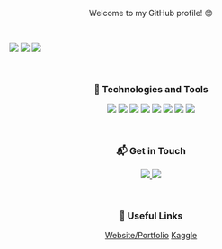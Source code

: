 <div align="center">
  <p>Welcome to my GitHub profile! 😊</p>
</div>

<br>

![](http://github-profile-summary-cards.vercel.app/api/cards/profile-details?username=oflaviomattos&theme=vue)
![](http://github-profile-summary-cards.vercel.app/api/cards/stats?username=oflaviomattos&theme=vue)
![](http://github-profile-summary-cards.vercel.app/api/cards/repos-per-language?username=oflaviomattos&theme=vue)

<br>

<div align="center">
  <h3>🚀 Technologies and Tools</h3>
  <p align="center">
    <img src="https://img.shields.io/badge/HTML5-E34F26?style=for-the-badge&logo=html5&logoColor=white" />
    <img src="https://img.shields.io/badge/CSS3-1572B6?style=for-the-badge&logo=css3&logoColor=white" />
    <img src="https://img.shields.io/badge/JavaScript-F7DF1E?style=for-the-badge&logo=javascript&logoColor=black" />
    <img src="https://img.shields.io/badge/PHP-777BB4?style=for-the-badge&logo=php&logoColor=white" />
    <img src="https://img.shields.io/badge/Laravel-FF2D20?style=for-the-badge&logo=laravel&logoColor=white" />
    <img src="https://img.shields.io/badge/SQLite-003B57?style=for-the-badge&logo=sqlite&logoColor=white" />
    <img src="https://img.shields.io/badge/C%23-239120?style=for-the-badge&logo=c-sharp&logoColor=white" />
    <img src="https://img.shields.io/badge/Symfony-000000?style=for-the-badge&logo=symfony&logoColor=white" />
  </p>
</div>

<br>

<div align="center">
  <h3>📬 Get in Touch</h3>
  <p align="center">
    <a href="mailto:contact@flaviomattos.com">
      <img src="https://img.shields.io/badge/Email-D14836?style=for-the-badge&logo=gmail&logoColor=white" />
    </a>
    <a href="https://www.linkedin.com/in/oflaviomattos/">
      <img src="https://img.shields.io/badge/LinkedIn-0077B5?style=for-the-badge&logo=linkedin&logoColor=white" />
    </a>
  </p>
</div>

<br>

<div align="center">
  <h3>🔗 Useful Links</h3>
  <p align="center">
    <a href="https://www.flaviomattos.com/">Website/Portfolio</a>
    <a href="https://www.kaggle.com/flaviomattos">Kaggle</a>
    <!-- Add more as needed -->
  </p>
</div>
